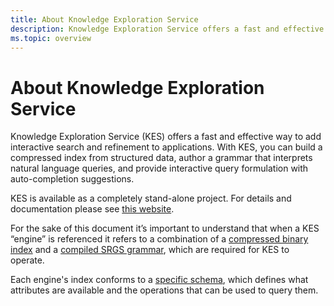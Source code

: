 ```yaml
---
title: About Knowledge Exploration Service
description: Knowledge Exploration Service offers a fast and effective way to add interactive search and refinement to applications
ms.topic: overview
---
```

# About Knowledge Exploration Service

Knowledge Exploration Service (KES) offers a fast and effective way to add interactive search and refinement to applications. With KES, you can build a compressed index from structured data, author a grammar that interprets natural language queries, and provide interactive query formulation with auto-completion suggestions.

KES is available as a completely stand-alone project. For details and documentation please see [this website](https://docs.microsoft.com/en-us/azure/cognitive-services/KES/overview).

For the sake of this document it’s important to understand that when a KES “engine” is referenced it refers to a combination of a [compressed binary index](https://docs.microsoft.com/en-us/azure/cognitive-services/KES/gettingstarted#build-a-compressed-binary-index) and a [compiled SRGS grammar](https://docs.microsoft.com/en-us/azure/cognitive-services/KES/gettingstarted#compile-the-grammar), which are required for KES to operate. 

Each engine's index conforms to a [specific schema](https://docs.microsoft.com/en-us/azure/cognitive-services/KES/schemaformat), which defines what attributes are available and the operations that can be used to query them.